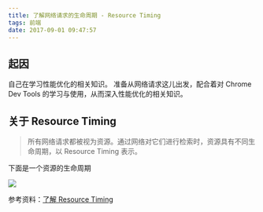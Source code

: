 ```yaml
---
title: 了解网络请求的生命周期 - Resource Timing
tags: 前端
date: 2017-09-01 09:47:57
---
```


## 起因

自己在学习性能优化的相关知识。
准备从网络请求这儿出发，配合着对 Chrome Dev Tools 的学习与使用，从而深入性能优化的相关知识。
<!-- more -->
## 关于 Resource Timing

> 所有网络请求都被视为资源。通过网络对它们进行检索时，资源具有不同生命周期，以 Resource Timing 表示。

下面是一个资源的生命周期

![](/images/2018-03-26-085718.jpg)

参考资料：[了解 Resource Timing](https://developers.google.cn/web/tools/chrome-devtools/network-performance/understanding-resource-timing?hl=zh-cn)
